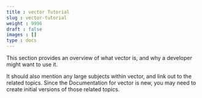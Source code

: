 ```yaml
---
title : vector Tutorial
slug : vector-tutorial
weight : 9996
draft : false
images : []
type : docs
---
```


This section provides an overview of what vector is, and why a developer might want to use it.

It should also mention any large subjects within vector, and link out to the related topics.  Since the Documentation for vector is new, you may need to create initial versions of those related topics.

